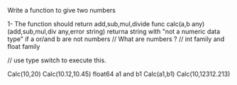 Write a function to give two numbers

1- The function should return add,sub,mul,divide
func calc(a,b any)(add,sub,mul,div any,error string) 
returna  string with "not a numeric data type"
if a or/and b are not numbers 
// What are numbers ?
// int family and float family

// use type switch to execute this.

Calc(10,20)
Calc(10.12,10.45)
float64 a1 and b1
Calc(a1,b1)
Calc(10,12312.213)

